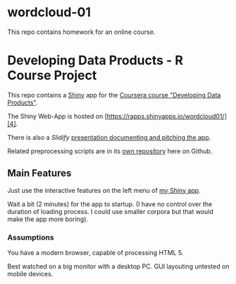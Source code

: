 wordcloud-01
============

This repo contains homework for an online course.



Developing Data Products - R Course Project
=======================

This repo contains a [Shiny][5] app for the [Coursera course "Developing Data Products"][1]. 


The  Shiny Web-App is hosted on [https://rapps.shinyapps.io/wordcloud01/][4].

There is also a *Slidify* [presentation documenting and pitching the app][3].

Related preprocessing scripts are in its [own repository](https://github.com/knbknb/R_text_mining) here on Github.

Main Features
-------------

Just  use the interactive features on the left menu of [my Shiny app](https://rapps.shinyapps.io/wordcloud01/). 

Wait a bit (2 minutes) for the app to  startup. (I have no control over the duration of loading process. I could use smaller corpora but that would make the app more boring). 

 
 
### Assumptions

You have a modern browser, capable of processing HTML 5.

Best watched on a big monitor with a desktop PC. GUI layouting untested on mobile devices.

 [1]: http://datasciencespecialization.github.io/ddp/
 [2]: http://rpubs.com/thoughtfulbloke/25103
 [3]: https://github.com/knbknb/wordcloud-01-pitch
 [4]: https://rapps.shinyapps.io/wordcloud01/
 [5]: http://shiny.rstudio.com/
